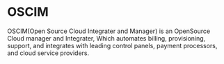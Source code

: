 # OSCIM
OSCIM(Open Source Cloud Integrater and Manager) is an OpenSource Cloud manager and Integrater, Which automates billing, provisioning, support, and integrates with leading control panels, payment processors, and cloud service providers.
